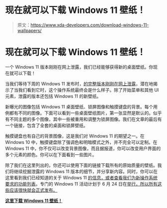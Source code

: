 # 现在就可以下载 Windows 11 壁纸！

> 原文：<https://www.xda-developers.com/download-windows-11-wallpapers/>

# 现在就可以下载 Windows 11 壁纸！

一个 Windows 11 版本刚刚在网上泄露，我们已经能够获得新的桌面壁纸。你现在就可以下载！

当我们等待下周的 Windows 11 发布时，[的完整版本刚刚在网上泄露](https://www.xda-developers.com/hands-on-windows-11/)，潜在地揭示了当我们看到它时，这个操作系统最终会是什么样子。除了开始菜单和其他 UI 元素，泄露的版本还包括 Windows 11 的新壁纸。

新曝光的图像包括 Windows 11 桌面壁纸、锁屏图像和触摸键盘的背景。每个用例都有不同的图像。下面可以看到一些桌面壁纸图片，第一张显然是默认的。似乎有不同主题的多个图像，其中一些被重用和调整为锁屏图像。我们在文章的最后有一个链接，包含了全套的桌面和锁屏壁纸。

触摸键盘也有自己的背景图像，这是我们对 Windows 11 的期望之一。在 Windows 10 中，触摸键盘除了强调色和明暗模式之外，并不完全可以定制。在 Windows 11 中，你不仅可以改变背景图像，而且据报道，你可以改变用户界面的多个元素的颜色。你可以在下面看到一些图片。

除了我们在这里列出的，你还可以使用下面的链接下载所有的原始质量的壁纸。我们将继续挖掘泄露的 Windows 11 版本的细节，并分享新内容。同时，你可以在这里看到我们已经知道的关于 Windows 11 [的信息，或者查看我们](https://www.xda-developers.com/windows-11/)[为新操作系统要求的功能列表](https://www.xda-developers.com/windows-11-feature-wishlist/)。专门的 Windows 11 活动计划于 6 月 24 日在[举行，所以所有这些应该很快就会正式发布。](https://www.xda-developers.com/microsoft-next-generation-windows-june-24/)

**[这里下载 Windows 11 壁纸！](https://mega.nz/file/fvBGzRTb#NN5-X4eqP8JlC7LtG58NDkttsz_JkzFOaFrWJi2crFg)**